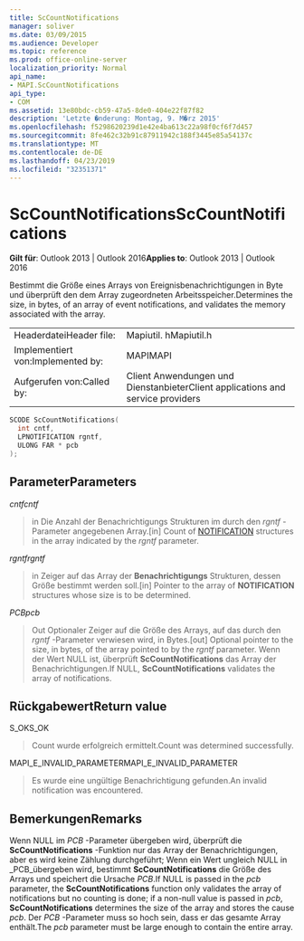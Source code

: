 ```yaml
---
title: ScCountNotifications
manager: soliver
ms.date: 03/09/2015
ms.audience: Developer
ms.topic: reference
ms.prod: office-online-server
localization_priority: Normal
api_name:
- MAPI.ScCountNotifications
api_type:
- COM
ms.assetid: 13e80bdc-cb59-47a5-8de0-404e22f87f82
description: 'Letzte �nderung: Montag, 9. M�rz 2015'
ms.openlocfilehash: f5298620239d1e42e4ba613c22a98f0cf6f7d457
ms.sourcegitcommit: 8fe462c32b91c87911942c188f3445e85a54137c
ms.translationtype: MT
ms.contentlocale: de-DE
ms.lasthandoff: 04/23/2019
ms.locfileid: "32351371"
---
```

# <a name="sccountnotifications"></a><span data-ttu-id="51d86-103">ScCountNotifications</span><span class="sxs-lookup"><span data-stu-id="51d86-103">ScCountNotifications</span></span>

  
  
<span data-ttu-id="51d86-104">**Gilt für**: Outlook 2013 | Outlook 2016</span><span class="sxs-lookup"><span data-stu-id="51d86-104">**Applies to**: Outlook 2013 | Outlook 2016</span></span> 
  
<span data-ttu-id="51d86-105">Bestimmt die Größe eines Arrays von Ereignisbenachrichtigungen in Byte und überprüft den dem Array zugeordneten Arbeitsspeicher.</span><span class="sxs-lookup"><span data-stu-id="51d86-105">Determines the size, in bytes, of an array of event notifications, and validates the memory associated with the array.</span></span>
  
|||
|:-----|:-----|
|<span data-ttu-id="51d86-106">Headerdatei</span><span class="sxs-lookup"><span data-stu-id="51d86-106">Header file:</span></span>  <br/> |<span data-ttu-id="51d86-107">Mapiutil. h</span><span class="sxs-lookup"><span data-stu-id="51d86-107">Mapiutil.h</span></span>  <br/> |
|<span data-ttu-id="51d86-108">Implementiert von:</span><span class="sxs-lookup"><span data-stu-id="51d86-108">Implemented by:</span></span>  <br/> |<span data-ttu-id="51d86-109">MAPI</span><span class="sxs-lookup"><span data-stu-id="51d86-109">MAPI</span></span>  <br/> |
|<span data-ttu-id="51d86-110">Aufgerufen von:</span><span class="sxs-lookup"><span data-stu-id="51d86-110">Called by:</span></span>  <br/> |<span data-ttu-id="51d86-111">Client Anwendungen und Dienstanbieter</span><span class="sxs-lookup"><span data-stu-id="51d86-111">Client applications and service providers</span></span>  <br/> |
   
```cpp
SCODE ScCountNotifications(
  int cntf,
  LPNOTIFICATION rgntf,
  ULONG FAR * pcb
);
```

## <a name="parameters"></a><span data-ttu-id="51d86-112">Parameter</span><span class="sxs-lookup"><span data-stu-id="51d86-112">Parameters</span></span>

 <span data-ttu-id="51d86-113">_cntf_</span><span class="sxs-lookup"><span data-stu-id="51d86-113">_cntf_</span></span>
  
> <span data-ttu-id="51d86-114">in Die Anzahl [](notification.md) der Benachrichtigungs Strukturen im durch den _rgntf_ -Parameter angegebenen Array.</span><span class="sxs-lookup"><span data-stu-id="51d86-114">[in] Count of [NOTIFICATION](notification.md) structures in the array indicated by the  _rgntf_ parameter.</span></span> 
    
 <span data-ttu-id="51d86-115">_rgntf_</span><span class="sxs-lookup"><span data-stu-id="51d86-115">_rgntf_</span></span>
  
> <span data-ttu-id="51d86-116">in Zeiger auf das Array der **Benachrichtigungs** Strukturen, dessen Größe bestimmt werden soll.</span><span class="sxs-lookup"><span data-stu-id="51d86-116">[in] Pointer to the array of **NOTIFICATION** structures whose size is to be determined.</span></span> 
    
 <span data-ttu-id="51d86-117">_PCB_</span><span class="sxs-lookup"><span data-stu-id="51d86-117">_pcb_</span></span>
  
> <span data-ttu-id="51d86-118">Out Optionaler Zeiger auf die Größe des Arrays, auf das durch den _rgntf_ -Parameter verwiesen wird, in Bytes.</span><span class="sxs-lookup"><span data-stu-id="51d86-118">[out] Optional pointer to the size, in bytes, of the array pointed to by the  _rgntf_ parameter.</span></span> <span data-ttu-id="51d86-119">Wenn der Wert NULL ist, überprüft **ScCountNotifications** das Array der Benachrichtigungen.</span><span class="sxs-lookup"><span data-stu-id="51d86-119">If NULL, **ScCountNotifications** validates the array of notifications.</span></span> 
    
## <a name="return-value"></a><span data-ttu-id="51d86-120">Rückgabewert</span><span class="sxs-lookup"><span data-stu-id="51d86-120">Return value</span></span>

<span data-ttu-id="51d86-121">S_OK</span><span class="sxs-lookup"><span data-stu-id="51d86-121">S_OK</span></span>
  
> <span data-ttu-id="51d86-122">Count wurde erfolgreich ermittelt.</span><span class="sxs-lookup"><span data-stu-id="51d86-122">Count was determined successfully.</span></span>
    
<span data-ttu-id="51d86-123">MAPI_E_INVALID_PARAMETER</span><span class="sxs-lookup"><span data-stu-id="51d86-123">MAPI_E_INVALID_PARAMETER</span></span>
  
> <span data-ttu-id="51d86-124">Es wurde eine ungültige Benachrichtigung gefunden.</span><span class="sxs-lookup"><span data-stu-id="51d86-124">An invalid notification was encountered.</span></span>
    
## <a name="remarks"></a><span data-ttu-id="51d86-125">Bemerkungen</span><span class="sxs-lookup"><span data-stu-id="51d86-125">Remarks</span></span>

<span data-ttu-id="51d86-126">Wenn NULL im _PCB_ -Parameter übergeben wird, überprüft die **ScCountNotifications** -Funktion nur das Array der Benachrichtigungen, aber es wird keine Zählung durchgeführt; Wenn ein Wert ungleich NULL in _PCB_übergeben wird, bestimmt **ScCountNotifications** die Größe des Arrays und speichert die Ursache _PCB_.</span><span class="sxs-lookup"><span data-stu-id="51d86-126">If NULL is passed in the  _pcb_ parameter, the **ScCountNotifications** function only validates the array of notifications but no counting is done; if a non-null value is passed in  _pcb_, **ScCountNotifications** determines the size of the array and stores the cause  _pcb_.</span></span> <span data-ttu-id="51d86-127">Der _PCB_ -Parameter muss so hoch sein, dass er das gesamte Array enthält.</span><span class="sxs-lookup"><span data-stu-id="51d86-127">The  _pcb_ parameter must be large enough to contain the entire array.</span></span> 
  

